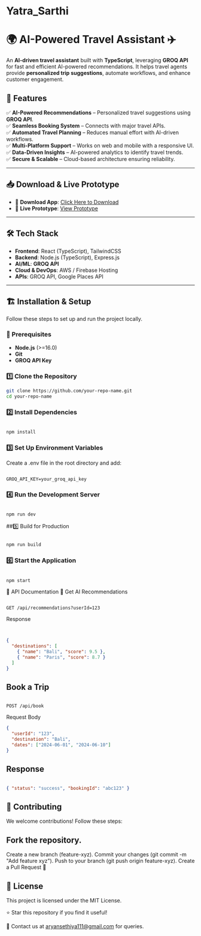 # Yatra_Sarthi
# 🌍 AI-Powered Travel Assistant ✈️  

An **AI-driven travel assistant** built with **TypeScript**, leveraging **GROQ API** for fast and efficient AI-powered recommendations. It helps travel agents provide **personalized trip suggestions**, automate workflows, and enhance customer engagement.  

## 🚀 Features  

✅ **AI-Powered Recommendations** – Personalized travel suggestions using **GROQ API**.  
✅ **Seamless Booking System** – Connects with major travel APIs.  
✅ **Automated Travel Planning** – Reduces manual effort with AI-driven workflows.  
✅ **Multi-Platform Support** – Works on web and mobile with a responsive UI.  
✅ **Data-Driven Insights** – AI-powered analytics to identify travel trends.  
✅ **Secure & Scalable** – Cloud-based architecture ensuring reliability.  

---

## 📥 Download & Live Prototype  

- 📲 **Download App**: [Click Here to Download](https://appdata.freewebsitetoapp.co.in/app-data/free-apps/15317157198/GLLUxkrJJx/app-debug.apk)  
- 🎨 **Live Prototype**: [View Prototype](https://chipper-kelpie-473620.netlify.app/)  


---

## 🛠️ Tech Stack  

- **Frontend**: React (TypeScript), TailwindCSS  
- **Backend**: Node.js (TypeScript), Express.js  
- **AI/ML**: **GROQ API**  
- **Cloud & DevOps**: AWS / Firebase Hosting  
- **APIs**: GROQ API, Google Places API  

---

## 🏗️ Installation & Setup  

Follow these steps to set up and run the project locally.  

### 🔹 Prerequisites  

- **Node.js** (>=16.0)  
- **Git**   
- **GROQ API Key**  

### 1️⃣ Clone the Repository  
```sh
git clone https://github.com/your-repo-name.git  
cd your-repo-name
 ```
### 2️⃣ Install Dependencies
```sh

npm install
```

### 3️⃣ Set Up Environment Variables
Create a .env file in the root directory and add:

```env
 
GROQ_API_KEY=your_groq_api_key
```
### 4️⃣ Run the Development Server
```sh

npm run dev
```
##5️⃣ Build for Production
```sh

npm run build
```
### 6️⃣ Start the Application
```sh

npm start
```  
📡 API Documentation
🔹 Get AI Recommendations
```http

GET /api/recommendations?userId=123

```
Response
```json


{
  "destinations": [
    { "name": "Bali", "score": 9.5 },
    { "name": "Paris", "score": 8.7 }
  ]
}
```
## Book a Trip
```http

POST /api/book

```
Request Body
```json
{
  "userId": "123",
  "destination": "Bali",
  "dates": ["2024-06-01", "2024-06-10"]
}
```
## Response

```json

{ "status": "success", "bookingId": "abc123" }
```
## 🤝 Contributing
We welcome contributions! Follow these steps:

## Fork the repository.
Create a new branch (feature-xyz).
Commit your changes (git commit -m "Add feature xyz").
Push to your branch (git push origin feature-xyz).
Create a Pull Request 🚀

## 📄 License
This project is licensed under the MIT License.

⭐ Star this repository if you find it useful!

📧 Contact us at aryansethiya111@gmail.com for queries.
